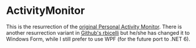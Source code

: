 # ActivityMonitor

This is the resurrection of the [original Personal Activity Monitor](https://archive.codeplex.com/?p=activitymonitor). There is another resurrection variant in
[Github's rbicelli](https://github.com/rbicelli/ActivityMonitor) but he/she has changed it to Windows Form, while I still prefer to use WPF (for the future port to .NET 6).
